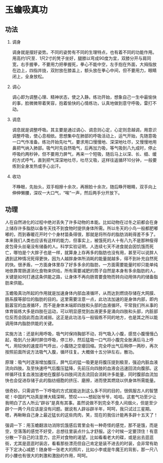 # 玉蟾吸真功

## 功法

1. 调身

   调身就是摆好姿势。不同的姿势有不同的生理特点，也有着不同的功能作用。用高约1尺至．1尺2寸的凳子坐好，腿膝以弯成90度为宜，双膝分开与肩同宽，右手握拳，不要用力把拳握死，拳心不能中空，左手抱在外面，大拇指放在边上，四指并拢，双肘放在膝盖上，额头放在拳心中间，但不要用力，眼睛闭上，全身放松。

2. 调心

   调心即为调整心理、精神状态，使之入静。练功开始，想象自己一生中最愉快的事，脸微微带着笑容，抱着愉快的心情练功，认真地做到意守呼吸，雷打不动。 

3. 调息

   调息就是调整呼吸。其主要是通过调心、调息则心定，心定则息越调，用意识调整呼吸，使心息相依。思想集中在肺部的呼吸活动上，运气开始，先随意吸一口气作准备。练功开始先吐气，要求用口慢慢地、深深地吐尽，又慢慢地用鼻把气纳入肺部。吸气时先自然吸气，后再加力吸，等气吸到八九成时，停止呼吸约两秒钟，但不要用力屏气，再来一个短吸，随后马上以深、长、细、缓的方式呼气，直到把气深深地吐尽，吐尽又吸，这样往返循环10分钟，一般要练到全身发热或手心出汗。

4. 收功

   不睁眼，先抬头，双手相擦十余次，再擦脸十余次，随后睁开眼睛，双手向上伸伸懒腰，深叹一大口气，“唉”一声，然后两手分开放下。

## 功理

人在自然进化的过程中绝对丢失了许多动物的本能。比如动物在过冬之前都会在身上储存许多脂肪以备冬天找不到食物时提供身体所需。所以冬天的小鸟一般都肥嘟嘟的，而到春暖花开时个个身材苗条得很，那就是将所存的脂肪消耗得差不多了。本来我们人类也应该有这样的能力，但事实上，被饿死的人十有八九不是那种瘦得皮包骨头丝毫没有储备的人。科学实验证明，人连续七天不进食就会因饥饿而死亡，哪怕是个大胖子也是一样，就算身上存再多的脂肪也没有用，甚至可以说胖人遇到这种情况死得更快，因为人越胖身体所消耗的能量就越多，得不到补充自然死的快。很矛盾，一方面身体里存了好多多余的脂肪，一方面需要能量时却只能单纯地依靠胃肠道消化食物来供给。所有需要减肥的筒子自然是本身有多余脂肪的人，关键是如何打通这条供能之路，让身体不再向肠胃要食物而转向动用体内的储备脂肪来供能。

玉蟾吸真功所起的作用就是加速身体内部血液循环，从而达到燃烧存储在大网膜、肠系膜等部位的脂肪的目的。这里需要注意一点，此功法加速的是身体内部，即内脏嚣官的血液循环，而不是身体末端即四肢和头部的血液循环。平常我们所从事的体育锻练大多是四肢在运动，可以明显感觉到血液更多是涌向四肢和头部，内脏部位反而会因此而血流减弱。这正是此功法与一般锻练不同的地方，也是其之所以能调用体内脂肪供能的关键。

实施方法：还是利用呼吸，吸气时保持胸部不动，将气吸入小腹，感觉小腹慢慢凸起，吸到八分满时屏住呼吸，停三秒，然后猛吸一口气将小腹完全胀满后马上呼气，用较快的速度将气呼出，小腹随之空瘪回缩。完全呼出气后稍停一两秒，再次按照前面所说方法吸气入腹，循环往复。大概做十五分钟左右，散功。

原理：吸气时逐渐增加腹压，屏气后的猛一吸更是将腹压提到极至，强迫内脏血液流向四肢。及至快速呼气后腹压猛降，先前压向四肢的血液会迅速回流向腹部。这样循环往复血液加速地在腹部与四肢间流去流回会消耗许多能量，同时腹部血流加快也会促进存储于此的脂纺细胞的挤压、磨擦，进而使其燃烧以供身体所需能量。

很奇妙。只需调节一下呼吸的方式就能达到这么多不同的目的，很佩服古人的智慧呢！中国的气功真是博大精深啊，赞叹~~~~想起张爷爷，哈哈。这套气功至少让我明白了古人所云“辟谷”是真有其事。虽然说做不到完全不食人间烟火，但是至少辟个一两个月应该是没有问题。据说有人辟谷辟半年，呵呵，我只试过三星期。嗯，再瞅瞅自己身上最近猛长的这些肉肉，笑，现在的我估计能再多辟十五天了！

强调一下：用玉蟾翻浪功消除饥饿感后胃里会有一种奇怪的感觉，那不是饿，而是空，空落落的感觉不好受，总想往里装点什么才舒服。这个时候一定要顶住！有意分散一下自己的注意力，岔开对食物的渴望。比如看看老大的碟，或是出去逛逛街，尤其是逛逛时装店，看看那些漂亮但自己肯定是装不进去的时装，会非常有助于下定决心减肥！随身带一张老大的照片，比如小李或是牛魔王的背影，那一尺八的小腰也有很大的刺激和激励的作用，呵呵。